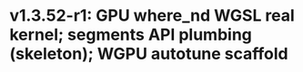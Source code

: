 # v1.3.52-r1: GPU where_nd WGSL real kernel; segments API plumbing (skeleton); WGPU autotune scaffold
